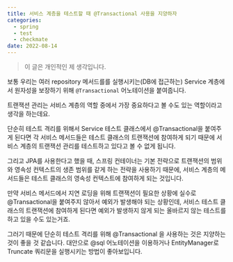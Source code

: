 ```yaml
---
title: 서비스 계층을 테스트할 때 @Transactional 사용을 지양하자
categories:
  - spring
  - test
  - checkmate
date: 2022-08-14
---
```


> 이 글은 개인적인 제 생각입니다.



보통 우리는 여러 repository 메서드를를 실행시키는(DB에 접근하는) Service 계층에서 원자성을 보장하기 위해 `@Transactional` 어노테이션을 붙여줍니다. 

트랜잭션 관리는 서비스 계층의 역할 중에서 가장 중요하다고 볼 수도 있는 역할이라고 생각을 하는데요. 

단순히 테스트 격리를 위해서 Service 테스트 클래스에서 @Transactional을 붙여주게 된다면 각 서비스 메서드들은 테스트 클래스의 트랜잭션에 참여하게 되기 때문에 서비스 계층의 트랜잭션 관리를 테스트하고 있다고 볼 수 없게 됩니다.

그리고 JPA를 사용한다고 했을 때, 스프링 컨테이너는 기본 전략으로 트랜잭션의 범위와 영속성 컨텍스트의 생존 범위를 같게 하는 전략을 사용하기 때문에, 서비스 계층의 메서드들은 테스트 클래스의 영속성 컨텍스트에 참여하게 되는 것입니다.

만약 서비스 메서드에서 지연 로딩을 위해 트랜잭션이 필요한 상황에 실수로 @Transactional을 붙여주지 않아서 예외가 발생해야 되는 상황인데,  서비스 테스트 클래스의 트랜잭션에 참여하게 된다면 예외가 발생하지 않게 되는 올바르지 않는 테스트를 하고 있을 수도 있는거죠.

그러기 때문에 단순히 테스트 격리를 위해 @Transactional 을 사용하는 것은 지양하는 것이 좋을 것 같습니다. 대안으로 @sql 어노테이션을 이용하거나 EntityManager로 Truncate 쿼리문을 실행시키는 방법이 좋아보입니다.

